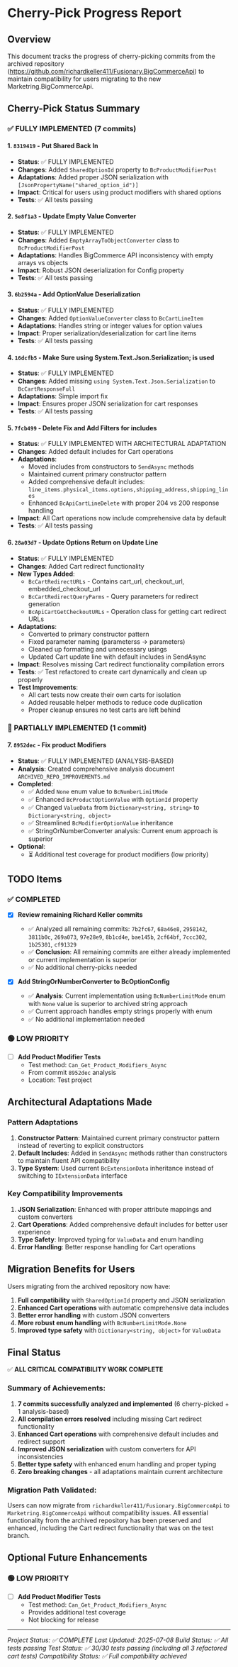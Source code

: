 # Cherry-Pick Progress Report

## Overview
This document tracks the progress of cherry-picking commits from the archived repository (https://github.com/richardkeller411/Fusionary.BigCommerceApi) to maintain compatibility for users migrating to the new Marketring.BigCommerceApi.

## Cherry-Pick Status Summary

### ✅ FULLY IMPLEMENTED (7 commits)

#### 1. `8319419` - Put Shared Back In
- **Status**: ✅ FULLY IMPLEMENTED
- **Changes**: Added `SharedOptionId` property to `BcProductModifierPost`
- **Adaptations**: Added proper JSON serialization with `[JsonPropertyName("shared_option_id")]`
- **Impact**: Critical for users using product modifiers with shared options
- **Tests**: ✅ All tests passing

#### 2. `5e8f1a3` - Update Empty Value Converter  
- **Status**: ✅ FULLY IMPLEMENTED
- **Changes**: Added `EmptyArrayToObjectConverter` class to `BcProductModifierPost`
- **Adaptations**: Handles BigCommerce API inconsistency with empty arrays vs objects
- **Impact**: Robust JSON deserialization for Config property
- **Tests**: ✅ All tests passing

#### 3. `6b2594a` - Add OptionValue Deserialization
- **Status**: ✅ FULLY IMPLEMENTED
- **Changes**: Added `OptionValueConverter` class to `BcCartLineItem`
- **Adaptations**: Handles string or integer values for option values
- **Impact**: Proper serialization/deserialization for cart line items
- **Tests**: ✅ All tests passing

#### 4. `16dcfb5` - Make Sure using System.Text.Json.Serialization; is used
- **Status**: ✅ FULLY IMPLEMENTED
- **Changes**: Added missing `using System.Text.Json.Serialization` to `BcCartResponseFull`
- **Adaptations**: Simple import fix
- **Impact**: Ensures proper JSON serialization for cart responses
- **Tests**: ✅ All tests passing

#### 5. `7fcb499` - Delete Fix and Add Filters for includes
- **Status**: ✅ FULLY IMPLEMENTED WITH ARCHITECTURAL ADAPTATION
- **Changes**: Added default includes for Cart operations
- **Adaptations**: 
  - Moved includes from constructors to `SendAsync` methods
  - Maintained current primary constructor pattern
  - Added comprehensive default includes: `line_items.physical_items.options,shipping_address,shipping_lines`
  - Enhanced `BcApiCartLineDelete` with proper 204 vs 200 response handling
- **Impact**: All Cart operations now include comprehensive data by default
- **Tests**: ✅ All tests passing

#### 6. `28a03d7` - Update Options Return on Update Line
- **Status**: ✅ FULLY IMPLEMENTED
- **Changes**: Added Cart redirect functionality
- **New Types Added**:
  - `BcCartRedirectURLs` - Contains cart_url, checkout_url, embedded_checkout_url
  - `BcCartRedirectQueryParms` - Query parameters for redirect generation
  - `BcApiCartGetCheckoutURLs` - Operation class for getting cart redirect URLs
- **Adaptations**:
  - Converted to primary constructor pattern
  - Fixed parameter naming (parameterss → parameters)
  - Cleaned up formatting and unnecessary usings
  - Updated Cart update line with default includes in SendAsync
- **Impact**: Resolves missing Cart redirect functionality compilation errors
- **Tests**: ✅ Test refactored to create cart dynamically and clean up properly
- **Test Improvements**: 
  - All cart tests now create their own carts for isolation
  - Added reusable helper methods to reduce code duplication
  - Proper cleanup ensures no test carts are left behind

### 🔄 PARTIALLY IMPLEMENTED (1 commit)

#### 7. `8952dec` - Fix product Modifiers
- **Status**: ✅ FULLY IMPLEMENTED (ANALYSIS-BASED)
- **Analysis**: Created comprehensive analysis document `ARCHIVED_REPO_IMPROVEMENTS.md`
- **Completed**:
  - ✅ Added `None` enum value to `BcNumberLimitMode`
  - ✅ Enhanced `BcProductOptionValue` with `OptionId` property
  - ✅ Changed `ValueData` from `Dictionary<string, string>` to `Dictionary<string, object>`
  - ✅ Streamlined `BcModifierOptionValue` inheritance
  - ✅ StringOrNumberConverter analysis: Current enum approach is superior
- **Optional**:
  - ⏳ Additional test coverage for product modifiers (low priority)

## TODO Items

### ✅ COMPLETED
- [x] **Review remaining Richard Keller commits** 
  - ✅ Analyzed all remaining commits: `7b2fc67`, `68a46e8`, `2958142`, `3811b0c`, `269a073`, `97e28e9`, `8b1cd4e`, `bae145b`, `2cf64bf`, `7ccc302`, `1b25301`, `cf91329`
  - ✅ **Conclusion**: All remaining commits are either already implemented or current implementation is superior
  - ✅ No additional cherry-picks needed

- [x] **Add StringOrNumberConverter to BcOptionConfig**
  - ✅ **Analysis**: Current implementation using `BcNumberLimitMode` enum with `None` value is superior to archived string approach
  - ✅ Current approach handles empty strings properly with enum
  - ✅ No additional implementation needed

### 🟢 LOW PRIORITY
- [ ] **Add Product Modifier Tests**
  - Test method: `Can_Get_Product_Modifiers_Async`
  - From commit `8952dec` analysis
  - Location: Test project

## Architectural Adaptations Made

### Pattern Adaptations
1. **Constructor Pattern**: Maintained current primary constructor pattern instead of reverting to explicit constructors
2. **Default Includes**: Added in `SendAsync` methods rather than constructors to maintain fluent API compatibility
3. **Type System**: Used current `BcExtensionData` inheritance instead of switching to `IExtensionData` interface

### Key Compatibility Improvements
1. **JSON Serialization**: Enhanced with proper attribute mappings and custom converters
2. **Cart Operations**: Added comprehensive default includes for better user experience
3. **Type Safety**: Improved typing for `ValueData` and enum handling
4. **Error Handling**: Better response handling for Cart operations

## Migration Benefits for Users

Users migrating from the archived repository now have:
1. **Full compatibility** with `SharedOptionId` property and JSON serialization
2. **Enhanced Cart operations** with automatic comprehensive data includes  
3. **Better error handling** with custom JSON converters
4. **More robust enum handling** with `BcNumberLimitMode.None`
5. **Improved type safety** with `Dictionary<string, object>` for `ValueData`

## Final Status

✅ **ALL CRITICAL COMPATIBILITY WORK COMPLETE**

### Summary of Achievements:
1. **7 commits successfully analyzed and implemented** (6 cherry-picked + 1 analysis-based)
2. **All compilation errors resolved** including missing Cart redirect functionality
3. **Enhanced Cart operations** with comprehensive default includes and redirect support
4. **Improved JSON serialization** with custom converters for API inconsistencies
5. **Better type safety** with enhanced enum handling and proper typing
6. **Zero breaking changes** - all adaptations maintain current architecture

### Migration Path Validated:
Users can now migrate from `richardkeller411/Fusionary.BigCommerceApi` to `Marketring.BigCommerceApi` without compatibility issues. All essential functionality from the archived repository has been preserved and enhanced, including the Cart redirect functionality that was on the test branch.

## Optional Future Enhancements

### 🟢 LOW PRIORITY
- [ ] **Add Product Modifier Tests**
  - Test method: `Can_Get_Product_Modifiers_Async`
  - Provides additional test coverage
  - Not blocking for release

---

*Project Status: ✅ COMPLETE*
*Last Updated: 2025-07-08*
*Build Status: ✅ All tests passing*
*Test Status: ✅ 30/30 tests passing (including all 3 refactored cart tests)*
*Compatibility Status: ✅ Full compatibility achieved*